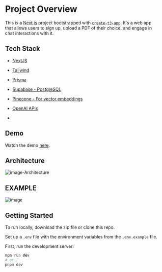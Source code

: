 # Project Overview

This is a [Next.js](https://nextjs.org/) project bootstrapped with [`create-t3-app`](https://github.com/t3-oss/create-t3-app). It's a web app that allows users to sign up, upload a PDF of their choice, and engage in chat interactions with it.

## Tech Stack

- [NextJS](https://nextjs.org/)
- [Tailwind](https://tailwindcss.com/)
- [Prisma](https://www.prisma.io/)
- [Supabase - PostgreSQL](https://supabase.com/)
- [Pinecone - For vector embeddings](https://www.pinecone.io/)
- [OpenAI APIs](https://openai.com/blog/openai-api)

- 

## Demo

Watch the demo [here](https://drive.google.com/file/d/1mk_aGQknwhEIbG390OQHX_OmlD_kSKeJ/view?usp=drivesdk).

## Architecture
![image-Architecture](https://github.com/chandann23/tech-trek/assets/139786048/e2249cf2-b78f-460d-92d1-68239805fda9)

## EXAMPLE
![image](https://github.com/chandann23/tech-trek/assets/139786048/bd9c0f63-07a8-495e-84d7-f8c9ac9ba906)


## Getting Started

To run locally, download the zip file or clone this repo.

Set up a `.env` file with the environment variables from the `.env.example` file.

First, run the development server:

```bash
npm run dev
# or
pnpm dev

